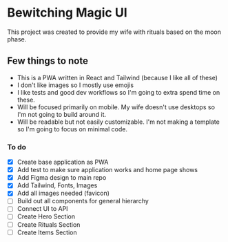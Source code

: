 # Bewitching Magic UI

This project was created to provide my wife with rituals based on the moon phase.

## Few things to note

- This is a PWA written in React and Tailwind (because I like all of these)
- I don't like images so I mostly use emojis
- I like tests and good dev workflows so I'm going to extra spend time on these.
- Will be focused primarily on mobile. My wife doesn't use desktops so I'm not going to build around it.
- Will be readable but not easily customizable. I'm not making a template so I'm going to focus on minimal code.

### To do

- [x] Create base application as PWA
- [x] Add test to make sure application works and home page shows
- [x] Add Figma design to main repo
- [x] Add Tailwind, Fonts, Images
- [x] Add all images needed (favicon)
- [ ] Build out all components for general hierarchy
- [ ] Connect UI to API
- [ ] Create Hero Section
- [ ] Create Rituals Section
- [ ] Create Items Section

